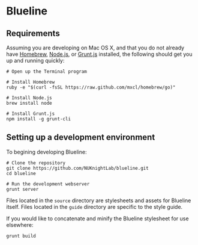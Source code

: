 # Blueline

## Requirements

Assuming you are developing on Mac OS X, and that you do not already have [Homebrew](http://mxcl.github.com/homebrew/), [Node.js](http://nodejs.org/), or [Grunt.js](http://gruntjs.com/) installed, the following should get you up and running quickly:
    
    # Open up the Terminal program
    
    # Install Homebrew
    ruby -e "$(curl -fsSL https://raw.github.com/mxcl/homebrew/go)"

    # Install Node.js
    brew install node

    # Install Grunt.js
    npm install -g grunt-cli

## Setting up a development environment

To begining developing Blueline:

    # Clone the repository
    git clone https://github.com/NUKnightLab/blueline.git
    cd blueline

    # Run the development webserver
    grunt server

Files located in the `source` directory are stylesheets and assets for Blueline itself. Files located in the `guide` directory are specific to the style guide.

If you would like to concatenate and minify the Blueline stylesheet for use elsewhere:

    grunt build